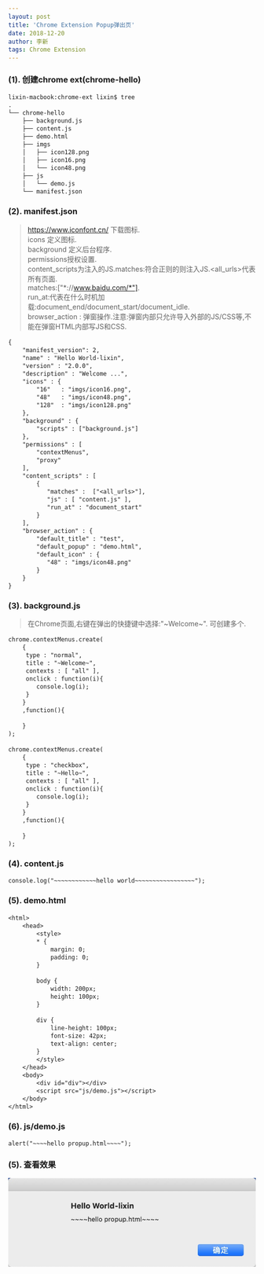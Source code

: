 ```yaml
---
layout: post
title: 'Chrome Extension Popup弹出页'
date: 2018-12-20
author: 李新
tags: Chrome Extension
---
```


### (1). 创建chrome ext(chrome-hello)
```
lixin-macbook:chrome-ext lixin$ tree
.
└── chrome-hello
    ├── background.js
    ├── content.js
    ├── demo.html
    ├── imgs
    │   ├── icon128.png
    │   ├── icon16.png
    │   └── icon48.png
    ├── js
    │   └── demo.js
    └── manifest.json
```

### (2). manifest.json
> https://www.iconfont.cn/ 下载图标.       
> icons 定义图标.        
> background 定义后台程序.        
> permissions授权设置.       
> content_scripts为注入的JS.matches:符合正则的则注入JS.<all_urls>代表所有页面.     
> matches:["*://www.baidu.com/*"].     
> run_at:代表在什么时机加载:document_end/document_start/document_idle.    
> browser_action : 弹窗操作.注意:弹窗内部只允许导入外部的JS/CSS等,不能在弹窗HTML内部写JS和CSS.    

```
{
    "manifest_version": 2,
    "name" : "Hello World-lixin",
    "version" : "2.0.0",
    "description" : "Welcome ...",
    "icons" : {
        "16"   : "imgs/icon16.png",
        "48"   : "imgs/icon48.png",
        "128"  : "imgs/icon128.png"
    },
    "background" : {
        "scripts" : ["background.js"]
    },
    "permissions" : [
        "contextMenus",
        "proxy"
    ],
    "content_scripts" : [
        { 
           "matches" :  ["<all_urls>"],
           "js" : [ "content.js" ],
           "run_at" : "document_start"
        }
    ],
    "browser_action" : {
        "default_title" : "test",
        "default_popup" : "demo.html",
        "default_icon" : {
           "48" : "imgs/icon48.png"
        }
    }
}
```

### (3). background.js
> 在Chrome页面,右键在弹出的快捷键中选择:"~Welcome~".
> 可创建多个.

```
chrome.contextMenus.create(
    {
     type : "normal",
     title : "~Welcome~",
     contexts : [ "all" ],
     onclick : function(i){
        console.log(i);
     }
    }
    ,function(){
     
    }
);

chrome.contextMenus.create(
    {
     type : "checkbox",
     title : "~Hello~",
     contexts : [ "all" ],
     onclick : function(i){
        console.log(i);
     }
    }
    ,function(){
     
    }
);

```

### (4). content.js
```
console.log("~~~~~~~~~~~~hello world~~~~~~~~~~~~~~~~~");
```

### (5). demo.html
```
<html>
    <head>
        <style>
        * {
            margin: 0;
            padding: 0;
        }

        body {
            width: 200px;
            height: 100px;
        }

        div {
            line-height: 100px;
            font-size: 42px;
            text-align: center;
        }
        </style>
    </head>
    <body>
        <div id="div"></div>
        <script src="js/demo.js"></script>
    </body>
</html>
```

### (6). js/demo.js
```
alert("~~~~hello propup.html~~~~");
```

### (5). 查看效果
!["Chrome 弹窗"](/assets/chrome-ext/imgs/chrome-ext-popup.jpg)
